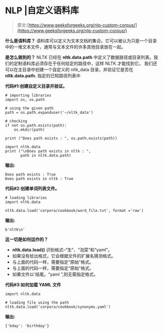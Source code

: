 # NLP |自定义语料库

> 原文:[https://www.geeksforgeeks.org/nlp-custom-corpus/](https://www.geeksforgeeks.org/nlp-custom-corpus/)

**什么是语料库？**
语料库可以定义为文本文档的集合。它可以被认为只是一个目录中的一堆文本文件，通常与文本文件的许多其他目录放在一起。

**是怎么做到的？**
NLTK 已经在 **nltk.data.path** 中定义了数据路径或目录列表。我们的定制语料库必须存在于任何给定的路径中，这样 NLTK 才能找到它。
我们还可以在主目录中创建一个自定义的 nltk_data 目录，并验证它是否在 **nltk.data.path.** 指定的已知路径列表中

**代码#1:创建自定义目录并验证。**

```
# importing libraries
import os, os.path

# using the given path
path = os.path.expanduser('~/nltk_data')

# checking
if not os.path.exists(path):
    os.mkdir(path)

print ("Does path exists : ", os.path.exists(path))

import nltk.data
print ("\nDoes path exists in nltk : ", 
       path in nltk.data.path)
```

**输出:**

```
Does path exists : True
Does path exists in nltk : True
```

**代码#2:创建单词列表文件。**

```
# loading libraries
import nltk.data

nltk.data.load('corpora/cookbook/word_file.txt', format ='raw')
```

**输出:**

```
b'nltk\n'
```

**这一切是如何运作的？**

*   **nltk.data.load()** 识别格式–“生”、“泡菜”和“yaml”。
*   如果没有给出格式，它会根据文件的扩展名猜测格式。
*   与上面的代码一样，需要指定“原始”格式。
*   与上面的代码一样，需要指定“原始”格式。
*   如果文件以'结尾。“yaml ”,则无需指定格式。

**代码#3:如何加载 YAML 文件**

```
import nltk.data

# loading file using the path
nltk.data.load('corpora/cookbook/synonyms.yaml')
```

**输出:**

```
{'bday': 'birthday'}
```